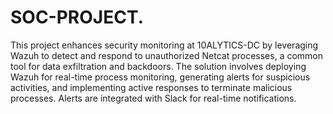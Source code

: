 # SOC-PROJECT.
This project enhances security monitoring at 10ALYTICS-DC by leveraging Wazuh to detect and respond to unauthorized Netcat processes, a common tool for data exfiltration and backdoors. The solution involves deploying Wazuh for real-time process monitoring, generating alerts for suspicious activities, and implementing active responses to terminate malicious processes. Alerts are integrated with Slack for real-time notifications.
